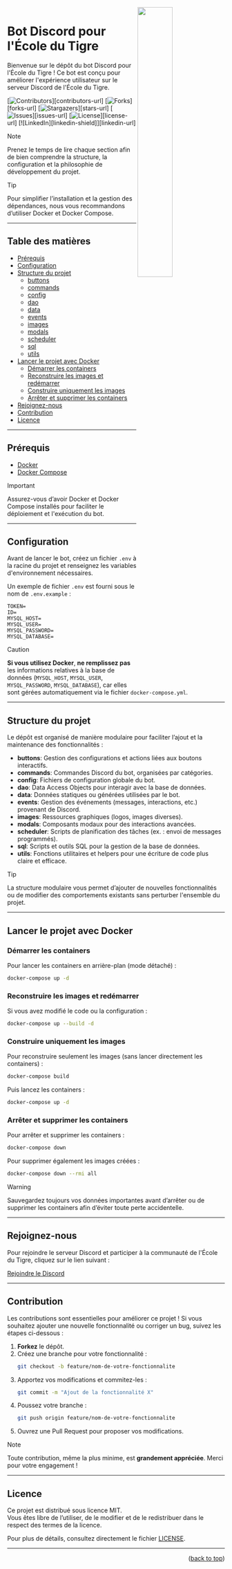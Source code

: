 <!-- MARKDOWN LINKS & IMAGES -->
[contributors-shield]: https://img.shields.io/github/contributors/yamakajump/EDT-discord-bot.svg?style=for-the-badge
[forks-shield]: https://img.shields.io/github/forks/yamakajump/EDT-discord-bot.svg?style=for-the-badge
[stars-shield]: https://img.shields.io/github/stars/yamakajump/EDT-discord-bot.svg?style=for-the-badge
[issues-shield]: https://img.shields.io/github/issues/yamakajump/EDT-discord-bot.svg?style=for-the-badge
[license-shield]: https://img.shields.io/github/license/yamakajump/EDT-discord-bot.svg?style=for-the-badge

<img src="https://i.ibb.co/Y795qQQd/logo-EDT.png" align="right" width="40%" />

# Bot Discord pour l'École du Tigre

Bienvenue sur le dépôt du bot Discord pour l'École du Tigre ! Ce bot est conçu pour améliorer l'expérience utilisateur sur le serveur Discord de l'École du Tigre.

[![Contributors][contributors-shield]][contributors-url]
[![Forks][forks-shield]][forks-url]
[![Stargazers][stars-shield]][stars-url]
[![Issues][issues-shield]][issues-url]
[![License][license-shield]][license-url]
[![LinkedIn][linkedin-shield]][linkedin-url]

> [!NOTE]
> Prenez le temps de lire chaque section afin de bien comprendre la structure, la configuration et la philosophie de développement du projet.

> [!TIP]
> Pour simplifier l’installation et la gestion des dépendances, nous vous recommandons d’utiliser Docker et Docker Compose.

---

## Table des matières

- [Prérequis](#prérequis)
- [Configuration](#configuration)
- [Structure du projet](#structure-du-projet)
  - [buttons](./buttons/)
  - [commands](./commands/)
  - [config](./config/)
  - [dao](./dao/)
  - [data](./data/)
  - [events](./events/)
  - [images](./images/)
  - [modals](./modals/)
  - [scheduler](./scheduler/)
  - [sql](./sql/)
  - [utils](./utils/)
- [Lancer le projet avec Docker](#lancer-le-projet-avec-docker)
  - [Démarrer les containers](#démarrer-les-containers)
  - [Reconstruire les images et redémarrer](#reconstruire-les-images-et-redémarrer)
  - [Construire uniquement les images](#construire-uniquement-les-images)
  - [Arrêter et supprimer les containers](#arrêter-et-supprimer-les-containers)
- [Rejoignez-nous](#rejoignez-nous)
- [Contribution](#contribution)
- [Licence](#licence)

---

## Prérequis

- [Docker](https://docs.docker.com/get-docker/)
- [Docker Compose](https://docs.docker.com/compose/install/)

> [!IMPORTANT]
> Assurez-vous d’avoir Docker et Docker Compose installés pour faciliter le déploiement et l'exécution du bot.

---

## Configuration

Avant de lancer le bot, créez un fichier `.env` à la racine du projet et renseignez les variables d'environnement nécessaires.

Un exemple de fichier `.env` est fourni sous le nom de `.env.example` :

```dotenv
TOKEN=
ID=
MYSQL_HOST=
MYSQL_USER=
MYSQL_PASSWORD=
MYSQL_DATABASE=
```

> [!CAUTION]
> **Si vous utilisez Docker**, **ne remplissez pas** les informations relatives à la base de données (`MYSQL_HOST`, `MYSQL_USER`, `MYSQL_PASSWORD`, `MYSQL_DATABASE`), car elles sont gérées automatiquement via le fichier `docker-compose.yml`.

---

## Structure du projet

Le dépôt est organisé de manière modulaire pour faciliter l’ajout et la maintenance des fonctionnalités :

- **buttons**: Gestion des configurations et actions liées aux boutons interactifs.
- **commands**: Commandes Discord du bot, organisées par catégories.
- **config**: Fichiers de configuration globale du bot.
- **dao**: Data Access Objects pour interagir avec la base de données.
- **data**: Données statiques ou générées utilisées par le bot.
- **events**: Gestion des événements (messages, interactions, etc.) provenant de Discord.
- **images**: Ressources graphiques (logos, images diverses).
- **modals**: Composants modaux pour des interactions avancées.
- **scheduler**: Scripts de planification des tâches (ex. : envoi de messages programmés).
- **sql**: Scripts et outils SQL pour la gestion de la base de données.
- **utils**: Fonctions utilitaires et helpers pour une écriture de code plus claire et efficace.

> [!TIP]
> La structure modulaire vous permet d’ajouter de nouvelles fonctionnalités ou de modifier des comportements existants sans perturber l'ensemble du projet.

---

## Lancer le projet avec Docker

### Démarrer les containers

Pour lancer les containers en arrière-plan (mode détaché) :

```bash
docker-compose up -d
```

### Reconstruire les images et redémarrer

Si vous avez modifié le code ou la configuration :

```bash
docker-compose up --build -d
```

### Construire uniquement les images

Pour reconstruire seulement les images (sans lancer directement les containers) :

```bash
docker-compose build
```

Puis lancez les containers :

```bash
docker-compose up -d
```

### Arrêter et supprimer les containers

Pour arrêter et supprimer les containers :

```bash
docker-compose down
```

Pour supprimer également les images créées :

```bash
docker-compose down --rmi all
```

> [!WARNING]
> Sauvegardez toujours vos données importantes avant d’arrêter ou de supprimer les containers afin d’éviter toute perte accidentelle.

---

## Rejoignez-nous

Pour rejoindre le serveur Discord et participer à la communauté de l'École du Tigre, cliquez sur le lien suivant :

[Rejoindre le Discord](https://discord.gg/ecoledutigre)

---

## Contribution

Les contributions sont essentielles pour améliorer ce projet ! Si vous souhaitez ajouter une nouvelle fonctionnalité ou corriger un bug, suivez les étapes ci-dessous :

1. **Forkez** le dépôt.
2. Créez une branche pour votre fonctionnalité :
   ```bash
   git checkout -b feature/nom-de-votre-fonctionnalite
   ```
3. Apportez vos modifications et commitez-les :
   ```bash
   git commit -m "Ajout de la fonctionnalité X"
   ```
4. Poussez votre branche :
   ```bash
   git push origin feature/nom-de-votre-fonctionnalite
   ```
5. Ouvrez une Pull Request pour proposer vos modifications.

> [!NOTE]
> Toute contribution, même la plus minime, est **grandement appréciée**. Merci pour votre engagement !

---

## Licence

Ce projet est distribué sous licence MIT.  
Vous êtes libre de l’utiliser, de le modifier et de le redistribuer dans le respect des termes de la licence.

Pour plus de détails, consultez directement le fichier [LICENSE](./LICENSE).

---

<p align="right">(<a href="#bot-discord-pour-l-école-du-tigre">back to top</a>)</p>